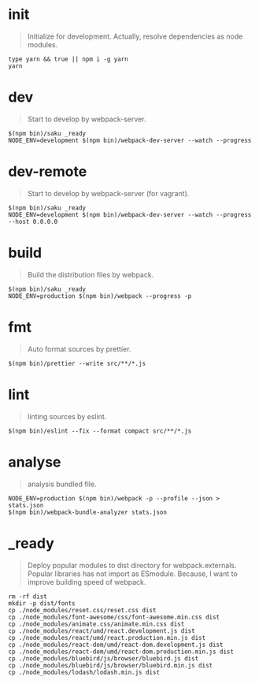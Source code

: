 # init
> Initialize for development.
> Actually, resolve dependencies as node modules.

    type yarn && true || npm i -g yarn
    yarn

# dev
> Start to develop by webpack-server.

    $(npm bin)/saku _ready
    NODE_ENV=development $(npm bin)/webpack-dev-server --watch --progress

# dev-remote
> Start to develop by webpack-server (for vagrant).

    $(npm bin)/saku _ready
    NODE_ENV=development $(npm bin)/webpack-dev-server --watch --progress --host 0.0.0.0

# build
> Build the distribution files by webpack.

    $(npm bin)/saku _ready
    NODE_ENV=production $(npm bin)/webpack --progress -p

# fmt
> Auto format sources by prettier.

    $(npm bin)/prettier --write src/**/*.js

# lint
> linting sources by eslint.

    $(npm bin)/eslint --fix --format compact src/**/*.js

# analyse
> analysis bundled file.

    NODE_ENV=production $(npm bin)/webpack -p --profile --json > stats.json
    $(npm bin)/webpack-bundle-analyzer stats.json

# _ready
> Deploy popular modules to dist directory for webpack.externals.
> Popular libraries has not import as ESmodule.
> Because, I want to improve building speed of webpack.

    rm -rf dist
    mkdir -p dist/fonts
    cp ./node_modules/reset.css/reset.css dist
    cp ./node_modules/font-awesome/css/font-awesome.min.css dist
    cp ./node_modules/animate.css/animate.min.css dist
    cp ./node_modules/react/umd/react.development.js dist
    cp ./node_modules/react/umd/react.production.min.js dist
    cp ./node_modules/react-dom/umd/react-dom.development.js dist
    cp ./node_modules/react-dom/umd/react-dom.production.min.js dist
    cp ./node_modules/bluebird/js/browser/bluebird.js dist
    cp ./node_modules/bluebird/js/browser/bluebird.min.js dist
    cp ./node_modules/lodash/lodash.min.js dist
